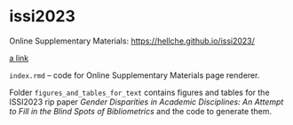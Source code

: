 # issi2023

Online Supplementary Materials: https://hellche.github.io/issi2023/

[a link](https://github.com/hellche/issi2023/files/ISSI2023_posters_Chechik.pdf)



`index.rmd` – code for Online Supplementary Materials page renderer. 

Folder `figures_and_tables_for_text` contains figures and tables for the ISSI2023 rip paper *Gender Disparities in Academic Disciplines: An Attempt to Fill in the Blind Spots of Bibliometrics* and the code to generate them.
